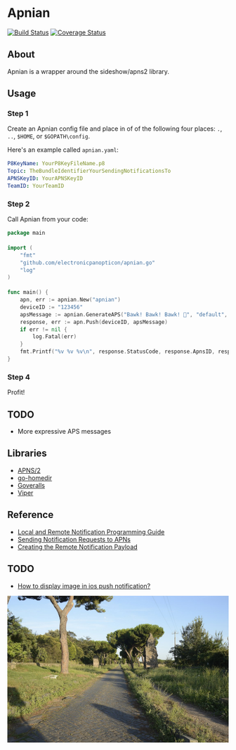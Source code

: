 # Apnian

[![Build Status](https://api.travis-ci.com/electronicpanopticon/apnian.go.svg?branch=master)](https://travis-ci.com/electronicpanopticon/apnian.go)
[![Coverage Status](https://coveralls.io/repos/github/electronicpanopticon/apnian.go/badge.svg?branch=master)](https://coveralls.io/github/electronicpanopticon/apnian.go?branch=master)

## About

Apnian is a wrapper around the sideshow/apns2 library. 

## Usage

### Step 1
Create an Apnian config file and place in of of the following four places: `.`, `..`, `$HOME`, or `$GOPATH\config`.

Here's an example called `apnian.yaml`:

```yaml
P8KeyName: YourP8KeyFileName.p8
Topic: TheBundleIdentifierYourSendingNotificationsTo
APNSKeyID: YourAPNSKeyID
TeamID: YourTeamID
```

### Step 2
Call Apnian from your code:

```go
package main

import (
    "fmt"
    "github.com/electronicpanopticon/apnian.go"
    "log"
)

func main() {
    apn, err := apnian.New("apnian")
    deviceID := "123456"
    apsMessage := apnian.GenerateAPS("Bawk! Bawk! Bawk! 🐔", "default", "https://electronicpanopticon.com")
    response, err := apn.Push(deviceID, apsMessage)
    if err != nil {
        log.Fatal(err)
    }
    fmt.Printf("%v %v %v\n", response.StatusCode, response.ApnsID, response.Reason)
}
```

### Step 4

Profit!

## TODO

* More expressive APS messages 

## Libraries

* [APNS/2](https://github.com/sideshow/apns2)
* [go-homedir](https://github.com/mitchellh/go-homedir)
* [Goveralls](https://github.com/mattn/goveralls)
* [Viper](https://github.com/spf13/viper)

## Reference

* [Local and Remote Notification Programming Guide](https://developer.apple.com/library/archive/documentation/NetworkingInternet/Conceptual/RemoteNotificationsPG/APNSOverview.html)
* [Sending Notification Requests to APNs](https://developer.apple.com/documentation/usernotifications/setting_up_a_remote_notification_server/sending_notification_requests_to_apns)
* [Creating the Remote Notification Payload](https://developer.apple.com/library/archive/documentation/NetworkingInternet/Conceptual/RemoteNotificationsPG/CreatingtheNotificationPayload.html)

## TODO

* [How to display image in ios push notification?](https://stackoverflow.com/questions/37839171/how-to-display-image-in-ios-push-notification)


[![Via Appia](files/1083px-Appian_Way.jpg "Via Appia")](https://en.wikipedia.org/wiki/Appian_Way)
